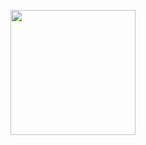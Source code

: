 <p align="center">
   <img src="(https://file.garden/aAg-tXrabAPrZUtx/sapphic-wlw.gif)"%7Bwidth=200px height=200px}/>
</p>
